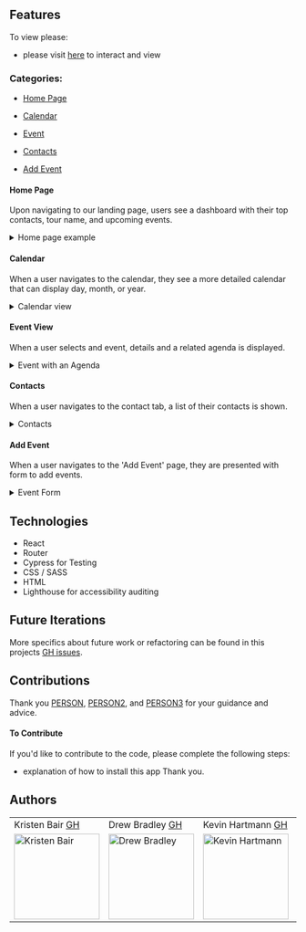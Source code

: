 
## Features

To view please:
- please visit [here](https://curatour.vercel.app/) to interact and view

### Categories:
- [Home Page](#Home-Page)

- [Calendar](#Calendar)

- [Event](#Event-View)

- [Contacts](#Contacts)

- [Add Event](#Add-Event)

#### Home Page
Upon navigating to our landing page, users see a dashboard with their top contacts, tour name, and upcoming events.

<details>
<summary>Home page example</summary>
<br>
 <img width="450" alt="all movies" src="https://user-images.githubusercontent.com/64617435/115464872-f634b280-a1ea-11eb-90fb-f3020be83abd.png">
</details>

#### Calendar
When a user navigates to the calendar, they see a more detailed calendar that can display day, month, or year.

<details>
<summary>Calendar view</summary>
<br>
<img width="450" alt="description of image" src="https://user-images.githubusercontent.com/64617435/115465236-8a9f1500-a1eb-11eb-8e7f-7f6f87919302.png">
</details>

#### Event View
When a user selects and event, details and a related agenda is displayed.

<details>
<summary>Event with an Agenda</summary>
<br>
<img width="450" alt="description of image" src="https://user-images.githubusercontent.com/64617435/115466432-575d8580-a1ed-11eb-8416-7e435628e26e.png">
</details>

#### Contacts
When a user navigates to the contact tab, a list of their contacts is shown.

<details>
<summary>Contacts</summary>
<br>
<img width="450" alt="description of image" src="https://user-images.githubusercontent.com/64617435/115465644-2466c200-a1ec-11eb-8192-9f2d762c92e4.png">
</details>

#### Add Event
When a user navigates to the 'Add Event' page, they are presented with form to add events.

<details>
<summary>Event Form</summary>
<br>
<img width="450" alt="description of image" src="https://user-images.githubusercontent.com/64617435/115465892-83c4d200-a1ec-11eb-9317-56cd7aa2c406.png">
</details>

## Technologies
- React
- Router
- Cypress for Testing
- CSS / SASS
- HTML
- Lighthouse for accessibility auditing

## Future Iterations

More specifics about future work or refactoring can be found in this projects [GH issues](https://github.com/orgs/Curatour/projects/1).

## Contributions

Thank you <a href="https://github.com/person">PERSON</a>, <a href="https://github.com/person2">PERSON2</a>, and <a href="https://github.com/person3/">PERSON3</a> for your guidance and advice.

#### To Contribute
If you'd like to contribute to the code, please complete the following steps:
- explanation of how to install this app
Thank you.

## Authors
<table>
    <tr>
        <td> Kristen Bair <a href="https://github.com/kristenmb">GH</td>
        <td> Drew Bradley <a href="https://github.com/DrewBradley">GH</td>
        <td> Kevin Hartmann <a href="https://github.com/kevinhartmann23">GH</td>
        <td> Richard Tyler <a href="https://github.com/richardltyler">GH</td>
    </tr>
 <td><img src="https://avatars.githubusercontent.com/u/69478485?v=4" alt="Kristen Bair"
 width="150" height="auto" /></td>
 <td><img src="https://avatars.githubusercontent.com/u/64617435?v=4" alt="Drew Bradley"
 width="150" height="auto" /></td>
 <td><img src="https://avatars.githubusercontent.com/u/68248071?v=4" alt="Kevin Hartmann"
 width="150" height="auto" /></td>
 <td><img src="https://avatars.githubusercontent.com/u/70095063?v=4" alt="Richard Tyler"
 width="150" height="auto" /></td>
</table>
